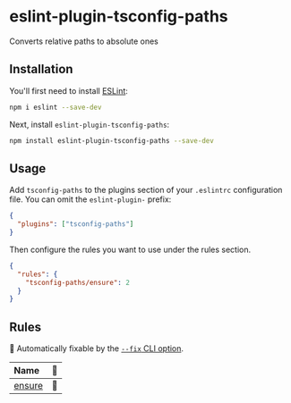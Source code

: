 # eslint-plugin-tsconfig-paths

Converts relative paths to absolute ones

## Installation

You'll first need to install [ESLint](https://eslint.org/):

```sh
npm i eslint --save-dev
```

Next, install `eslint-plugin-tsconfig-paths`:

```sh
npm install eslint-plugin-tsconfig-paths --save-dev
```

## Usage

Add `tsconfig-paths` to the plugins section of your `.eslintrc` configuration file. You can omit the `eslint-plugin-` prefix:

```json
{
  "plugins": ["tsconfig-paths"]
}
```

Then configure the rules you want to use under the rules section.

```json
{
  "rules": {
    "tsconfig-paths/ensure": 2
  }
}
```

## Rules

<!-- begin auto-generated rules list -->

🔧 Automatically fixable by the [`--fix` CLI option](https://eslint.org/docs/user-guide/command-line-interface#--fix).

| Name                           | 🔧 |
| :----------------------------- | :- |
| [ensure](docs/rules/ensure.md) | 🔧 |

<!-- end auto-generated rules list -->
